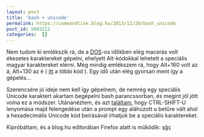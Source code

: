 ```yaml
---
layout: post
title: 'bash + unicode'
permalink: https://commandline.blog.hu/2013/12/20/bash_unicode
post_id: 5693212
categories:  []
---
```


Nem tudom ki emlékszik rá, de a 
[DOS](http://hu.wikipedia.org/wiki/DOS)-os időkben elég macerás volt ékezetes karaktereket gépelni, ehelyett Alt-kódokkal lehetett a speciális magyar karaktereket elérni. Még mindig emlékszem rá, hogy Alt+160 volt az á, Alt+130 az é ( 
[itt](http://tools.oratory.com/altcodes.html) a többi kód ). Egy idő után elég gyorsan ment így a gépelés...

Szerencsére jó ideje nem kell így gépelnem, de nemrég egy speciális Unicode karaktert akartam begépelni bash parancssorban, és megint jól jött volna ez a módszer. Utánanéztem, és azt 
[találtam](http://stackoverflow.com/a/5955592/21348), hogy CTRL-SHIFT-U lenyomása majd felengedése után a prompt egy aláhúzott 
u betűre vált ahol a hexadecimális Unicode kód beírásával írhatjuk be a speciális karaktereket.

Kipróbáltam, és a blog.hu editorában Firefox alatt is működik: şğç
